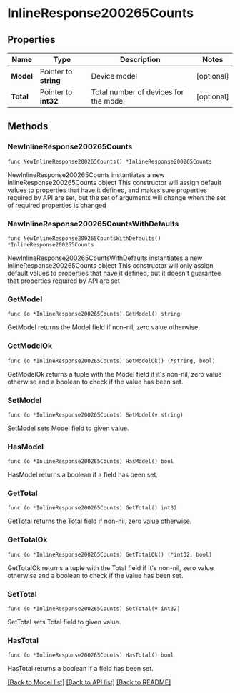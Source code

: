 # InlineResponse200265Counts

## Properties

Name | Type | Description | Notes
------------ | ------------- | ------------- | -------------
**Model** | Pointer to **string** | Device model | [optional] 
**Total** | Pointer to **int32** | Total number of devices for the model | [optional] 

## Methods

### NewInlineResponse200265Counts

`func NewInlineResponse200265Counts() *InlineResponse200265Counts`

NewInlineResponse200265Counts instantiates a new InlineResponse200265Counts object
This constructor will assign default values to properties that have it defined,
and makes sure properties required by API are set, but the set of arguments
will change when the set of required properties is changed

### NewInlineResponse200265CountsWithDefaults

`func NewInlineResponse200265CountsWithDefaults() *InlineResponse200265Counts`

NewInlineResponse200265CountsWithDefaults instantiates a new InlineResponse200265Counts object
This constructor will only assign default values to properties that have it defined,
but it doesn't guarantee that properties required by API are set

### GetModel

`func (o *InlineResponse200265Counts) GetModel() string`

GetModel returns the Model field if non-nil, zero value otherwise.

### GetModelOk

`func (o *InlineResponse200265Counts) GetModelOk() (*string, bool)`

GetModelOk returns a tuple with the Model field if it's non-nil, zero value otherwise
and a boolean to check if the value has been set.

### SetModel

`func (o *InlineResponse200265Counts) SetModel(v string)`

SetModel sets Model field to given value.

### HasModel

`func (o *InlineResponse200265Counts) HasModel() bool`

HasModel returns a boolean if a field has been set.

### GetTotal

`func (o *InlineResponse200265Counts) GetTotal() int32`

GetTotal returns the Total field if non-nil, zero value otherwise.

### GetTotalOk

`func (o *InlineResponse200265Counts) GetTotalOk() (*int32, bool)`

GetTotalOk returns a tuple with the Total field if it's non-nil, zero value otherwise
and a boolean to check if the value has been set.

### SetTotal

`func (o *InlineResponse200265Counts) SetTotal(v int32)`

SetTotal sets Total field to given value.

### HasTotal

`func (o *InlineResponse200265Counts) HasTotal() bool`

HasTotal returns a boolean if a field has been set.


[[Back to Model list]](../README.md#documentation-for-models) [[Back to API list]](../README.md#documentation-for-api-endpoints) [[Back to README]](../README.md)


